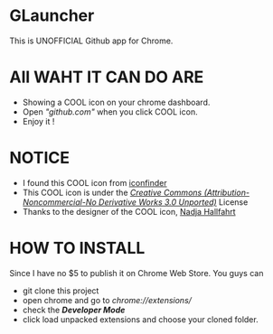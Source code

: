 GLauncher
=========

This is UNOFFICIAL Github app for Chrome. 

# All WAHT IT CAN DO ARE

* Showing a COOL icon on your chrome dashboard.
* Open *"github.com"* when you click COOL icon.
* Enjoy it !


# NOTICE

* I found this COOL icon from [iconfinder](http://iconfinder.com)
* This COOL icon is under the [*Creative Commons (Attribution-Noncommercial-No Derivative Works 3.0 Unported)*](http://creativecommons.org/licenses/by-nc-nd/3.0/) License
* Thanks to the designer of the COOL icon, [Nadja Hallfahrt](http://blog.artcore-illustrations.de/)

# HOW TO INSTALL

Since I have no $5 to publish it on Chrome Web Store. You guys can

* git clone this project
* open chrome and go to *chrome://extensions/*
* check the *__Developer Mode__*
* click load unpacked extensions and choose your cloned folder. 
